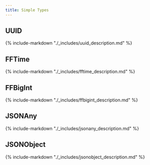 ```yaml
---
title: Simple Types
---
```

## UUID

{% include-markdown "./_includes/uuid_description.md" %}

## FFTime

{% include-markdown "./_includes/fftime_description.md" %}

## FFBigInt

{% include-markdown "./_includes/ffbigint_description.md" %}

## JSONAny

{% include-markdown "./_includes/jsonany_description.md" %}

## JSONObject

{% include-markdown "./_includes/jsonobject_description.md" %}

